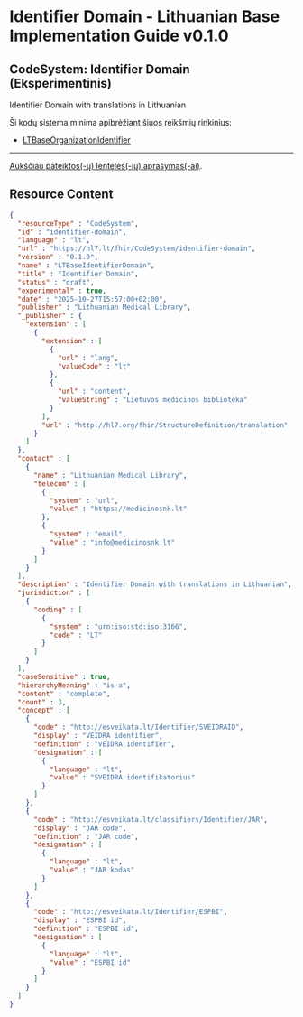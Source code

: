 # Identifier Domain - Lithuanian Base Implementation Guide v0.1.0

## CodeSystem: Identifier Domain (Eksperimentinis) 

 
Identifier Domain with translations in Lithuanian 

Ši kodų sistema minima apibrėžiant šiuos reikšmių rinkinius:

* [LTBaseOrganizationIdentifier](ValueSet-organization-identifier.md)

-------

 [Aukščiau pateiktos(-ų) lentelės(-ių) aprašymas(-ai)](http://build.fhir.org/ig/FHIR/ig-guidance/readingIgs.html#terminology). 



## Resource Content

```json
{
  "resourceType" : "CodeSystem",
  "id" : "identifier-domain",
  "language" : "lt",
  "url" : "https://hl7.lt/fhir/CodeSystem/identifier-domain",
  "version" : "0.1.0",
  "name" : "LTBaseIdentifierDomain",
  "title" : "Identifier Domain",
  "status" : "draft",
  "experimental" : true,
  "date" : "2025-10-27T15:57:00+02:00",
  "publisher" : "Lithuanian Medical Library",
  "_publisher" : {
    "extension" : [
      {
        "extension" : [
          {
            "url" : "lang",
            "valueCode" : "lt"
          },
          {
            "url" : "content",
            "valueString" : "Lietuvos medicinos biblioteka"
          }
        ],
        "url" : "http://hl7.org/fhir/StructureDefinition/translation"
      }
    ]
  },
  "contact" : [
    {
      "name" : "Lithuanian Medical Library",
      "telecom" : [
        {
          "system" : "url",
          "value" : "https://medicinosnk.lt"
        },
        {
          "system" : "email",
          "value" : "info@medicinosnk.lt"
        }
      ]
    }
  ],
  "description" : "Identifier Domain with translations in Lithuanian",
  "jurisdiction" : [
    {
      "coding" : [
        {
          "system" : "urn:iso:std:iso:3166",
          "code" : "LT"
        }
      ]
    }
  ],
  "caseSensitive" : true,
  "hierarchyMeaning" : "is-a",
  "content" : "complete",
  "count" : 3,
  "concept" : [
    {
      "code" : "http://esveikata.lt/Identifier/SVEIDRAID",
      "display" : "VEIDRA identifier",
      "definition" : "VEIDRA identifier",
      "designation" : [
        {
          "language" : "lt",
          "value" : "SVEIDRA identifikatorius"
        }
      ]
    },
    {
      "code" : "http://esveikata.lt/classifiers/Identifier/JAR",
      "display" : "JAR code",
      "definition" : "JAR code",
      "designation" : [
        {
          "language" : "lt",
          "value" : "JAR kodas"
        }
      ]
    },
    {
      "code" : "http://esveikata.lt/Identifier/ESPBI",
      "display" : "ESPBI id",
      "definition" : "ESPBI id",
      "designation" : [
        {
          "language" : "lt",
          "value" : "ESPBI id"
        }
      ]
    }
  ]
}

```
